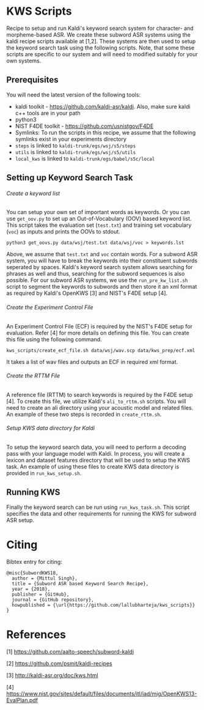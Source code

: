 # KWS Scripts
Recipe to setup and run Kaldi's keyword search system for character- and morpheme-based ASR. We create these subword ASR systems using the kaldi recipe scripts available at [1,2]. These systems are then used to setup the keyword search task using the following scripts. Note, that some these scripts are specific to our system and will need to modified suitably for your own systems.

## Prerequisites
You will need the latest version of the following tools:
- kaldi toolkit - https://github.com/kaldi-asr/kaldi. Also, make sure kaldi c++ tools are in your path 
- python3 
- NIST F4DE toolkit - https://github.com/usnistgov/F4DE
- Symlinks: To run the scripts in this recipe, we assume that the following symlinks exist in your experiments directory
 - `steps` is linked to `kaldi-trunk/egs/wsj/s5/steps`
 - `utils` is linked to `kaldi-trunk/egs/wsj/s5/utils`
 - `local_kws` is linked to `kaldi-trunk/egs/babel/s5c/local`

## Setting up Keyword Search Task
###### Create a keyword list
You can setup your own set of important words as keywords. Or you can use `get_oov.py` to set up an Out-of-Vocabulary (OOV) based keyword list. This script takes the evaluation set (`test.txt`) and training set vocabulary (`voc`) as inputs and prints the OOVs to stdout.

```
python3 get_oovs.py data/wsj/test.txt data/wsj/voc > keywords.lst
```
Above, we assume that `test.txt` and `voc` contain words. For a subword ASR system, you will have to break the keywords into their constituent subwords seperated by spaces. Kaldi's keyword search system allows searching for phrases as well and thus, searching for the subword sequences is also possible. For our subword ASR systems, we use the `run_pre_kw_list.sh` script to segment the keywords to subwords and then store it an xml format as required by Kaldi's OpenKWS [3] and NIST's F4DE setup [4].

###### Create the Experiment Control File
An Experiment Control File (ECF) is required by the NIST's F4DE setup for evaluation. Refer [4] for more details on defining this file. You can create this file using the following command. 
```
kws_scripts/create_ecf_file.sh data/wsj/wav.scp data/kws_prep/ecf.xml
```
It takes a list of wav files and outputs an ECF in required xml format.

###### Create the RTTM File
A reference file (RTTM) to search keywords is required by the F4DE setup [4]. To create this file, we utilize Kaldi's `ali_to_rttm.sh` scripts. You will need to create an ali directory using your acoustic model and related files. An example of these two steps is recorded in `create_rttm.sh`.

###### Setup KWS data directory for Kaldi
To setup the keyword search data, you will need to perform a decoding pass with your language model with Kaldi. In process, you will create a lexicon and dataset features directory that will be used to setup the KWS task. An example of using these files to create KWS data directory is provided in `run_kws_setup.sh`.

## Running KWS
Finally the keyword search can be run using `run_kws_task.sh`. This script specifies the data and other requirements for running the KWS for subword ASR setup.

# Citing
Bibtex entry for citing: 
```
@misc{SubwordKWS18,
  author = {Mittul Singh},
  title = {Subword ASR based Keyword Search Recipe},
  year = {2018},
  publisher = {GitHub},
  journal = {GitHub repository},
  howpublished = {\url{https://github.com/lallubharteja/kws_scripts}}
}
```


# References
[1] https://github.com/aalto-speech/subword-kaldi

[2] https://github.com/psmit/kaldi-recipes

[3] http://kaldi-asr.org/doc/kws.html

[4] https://www.nist.gov/sites/default/files/documents/itl/iad/mig/OpenKWS13-EvalPlan.pdf

